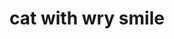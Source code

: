 ---
layout: smileys&people
title: cat with wry smile
emoji: cat_with_wry_smile
permalink: 😼.html
---